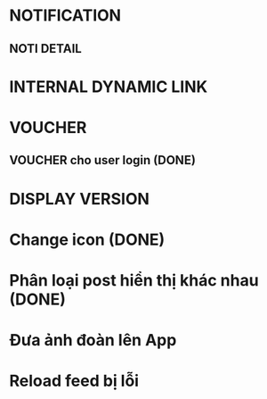 # NOTIFICATION
## NOTI DETAIL

# INTERNAL DYNAMIC LINK

# VOUCHER
## VOUCHER cho user login (DONE)

# DISPLAY VERSION

# Change icon (DONE)

# Phân loại post hiển thị khác nhau (DONE)

# Đưa ảnh đoàn lên App

# Reload feed bị lỗi